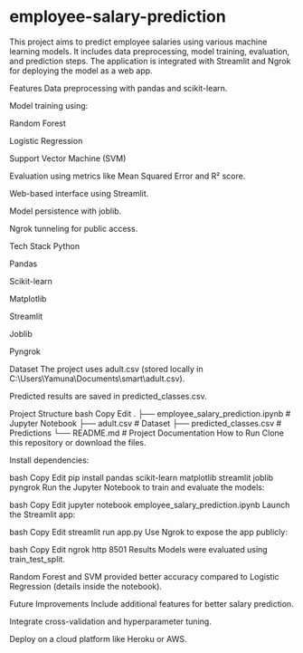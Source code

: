 # employee-salary-prediction
This project aims to predict employee salaries using various machine learning models. It includes data preprocessing, model training, evaluation, and prediction steps. The application is integrated with Streamlit and Ngrok for deploying the model as a web app.

Features
Data preprocessing with pandas and scikit-learn.

Model training using:

Random Forest

Logistic Regression

Support Vector Machine (SVM)

Evaluation using metrics like Mean Squared Error and R² score.

Web-based interface using Streamlit.

Model persistence with joblib.

Ngrok tunneling for public access.

Tech Stack
Python

Pandas

Scikit-learn

Matplotlib

Streamlit

Joblib

Pyngrok

Dataset
The project uses adult.csv (stored locally in C:\Users\Yamuna\Documents\smart\adult.csv).

Predicted results are saved in predicted_classes.csv.

Project Structure
bash
Copy
Edit
.
├── employee_salary_prediction.ipynb   # Jupyter Notebook
├── adult.csv                          # Dataset
├── predicted_classes.csv              # Predictions
└── README.md                          # Project Documentation
How to Run
Clone this repository or download the files.

Install dependencies:

bash
Copy
Edit
pip install pandas scikit-learn matplotlib streamlit joblib pyngrok
Run the Jupyter Notebook to train and evaluate the models:

bash
Copy
Edit
jupyter notebook employee_salary_prediction.ipynb
Launch the Streamlit app:

bash
Copy
Edit
streamlit run app.py
Use Ngrok to expose the app publicly:

bash
Copy
Edit
ngrok http 8501
Results
Models were evaluated using train_test_split.

Random Forest and SVM provided better accuracy compared to Logistic Regression (details inside the notebook).

Future Improvements
Include additional features for better salary prediction.

Integrate cross-validation and hyperparameter tuning.

Deploy on a cloud platform like Heroku or AWS.

